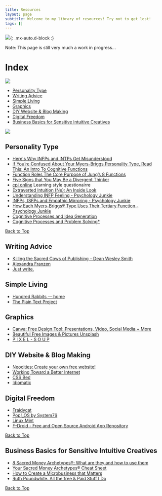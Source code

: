```yaml
---
title: Resources
layout: page
subtitle: Welcome to my library of resources! Try not to get lost!
tags: []
---
```


![](https://64.media.tumblr.com/460e90cbd60d50f37a59236acbd41a19/tumblr_orvdjmknOr1ucpx1qo2_r1_250.gif){: .mx-auto.d-block :}

Note: This page is still very much a work in progress...

<h1><a id="Index">Index</a></h1>

![](http://fc02.deviantart.net/fs71/f/2013/172/3/a/heart_border__purple_black__by_revpixy-d6a0gve.gif)

* <a href ="#Personality-Articles">Personality Type</a>
* <a href="#Writing-Advice"> Writing Advice </a>
* <a href="#Simple-Living"> Simple Living </a>
* <a href="#Graphics"> Graphics </a>
* <a href="#Website-Blog-Making"> DIY Website & Blog Making </a>
* <a href="#Digital-Freedom"> Digital Freedom </a>
* <a href="#Creative-Sensitive-Intuitive-Business-Basics">Business Basics for Sensitive Intuitive Creatives</a>

![](http://fc02.deviantart.net/fs71/f/2013/172/3/a/heart_border__purple_black__by_revpixy-d6a0gve.gif)

<h2><a id="Personality-Articles">Personality Type</a></h2>

* [Here's Why INFPs and INTPs Get Misunderstood](https://www.psychologyjunkie.com/2018/10/06/heres-why-infps-and-intps-get-misunderstood/)
* [If You’re Confused About Your Myers-Briggs Personality Type, Read This: An Intro To Cognitive Functions](http://thoughtcatalog.com/heidi-priebe/2015/06/if-youre-confused-about-your-myers-briggs-personality-type-read-this-an-intro-to-cognitive-functions/)
* [Function Roles The Core Purpose of Jung’s 8 Functions](https://personalityjunkie.com/02/function-roles-8-jungian-functions/)
* [Five Signs that You May Be a Divergent Thinker](https://www.linkedin.com/pulse/five-signs-you-may-divergent-thinker-dorian-simpson)
* [cpi online](https://www.ldinfo.com/cpi-online.htm) Learning style questionairre
* [Extraverted Intuition (Ne): An Inside Look](https://personalityjunkie.com/10/extraverted-intuition-ne/)
* [Understanding INFP Feeling - Psychology Junkie](https://www.psychologyjunkie.com/2017/02/20/understanding-infp-feeling/)
* [INFPs, ISFPs and Empathic Mirroring - Psychology Junkie](https://www.psychologyjunkie.com/2016/12/28/infps-isfps-empathic-mirroring/)
* [How Each Myers-Briggs® Type Uses Their Tertiary Function - Psychology Junkie](https://www.psychologyjunkie.com/2017/11/20/myers-briggs-type-uses-tertiary-function/)
* [Cognitive Processes and Idea Generation](http://www.cognitiveprocesses.com/UsesOfType/Cognitive-Processes-And-Idea-Generation.cfm)
* [Cognitive Processes and Problem Solving*](http://www.cognitiveprocesses.com/UsesOfType/Cognitive-Processes-And-Problem-Solving.cfm)

<a href="#Index"> Back to Top </a>

<h2><a id="Writing-Advice">Writing Advice</a></h2>

* [Killing the Sacred Cows of Publishing – Dean Wesley Smith](https://www.deanwesleysmith.com/category/killing-the-sacred-cows-of-publishing/)
* [Alexandra Franzen](http://www.alexandrafranzen.com/)
* [Just write.](https://www.sarasoueidan.com/desk/just-write/)

<h2><a id="Simple-Living">Simple Living</a></h2>

* [Hundred Rabbits — home](https://100r.co/site/home.html)
* [The Plain Text Project](https://plaintextproject.online/)

<h2><a id="Graphics">Graphics</a></h2>

* [Canva: Free Design Tool: Presentations, Video, Social Media + More](https://www.canva.com/)
* [Beautiful Free Images & Pictures Unsplash](https://unsplash.com/)
* [P I X E L - S O U P](https://pixel-soup.tumblr.com/)

<h2><a id="Website-Blog-Making">DIY Website & Blog Making</a></h2>

* [Neocities: Create your own free website!](https://neocities.org/)
* [Working Toward a Better Internet](https://sadgrl.online/)
* [CSS Bed](https://www.cssbed.com/)
* [Idiomatic](https://idiomatic.rosano.ca/)

<h2><a id="Digital-Freedom">Digital Freedom</a></h2>

* [Fraidycat](https://fraidyc.at/)
* [Pop!_OS by System76](https://pop.system76.com/)
* [Linux Mint](https://linuxmint.com/)
* [F-Droid - Free and Open Source Android App Repository](https://f-droid.org/)

<a href="#Index"> Back to Top </a>

<h2><a id="Creative-Sensitive-Intuitive-Business-Basics">Business Basics for Sensitive Intuitive Creatives</a></h2>

* [8 Sacred Money Archetypes®: What are they and how to use them](https://www.denisedt.com/blog/8-sacred-money-archetypes-what-are-they-how-to-use-them)
* [Your Sacred Money Archetypes® Cheat Sheet](https://www.denisedt.com/cheat)
* [How to Create a Microbusiness that Matters](https://bemorewithless.com/micro/)
* [Ruth Poundwhite. All the free & Paid Stuff I Do](https://ruthpoundwhite.com/everything/)

<a href="#Index"> Back to Top </a>

